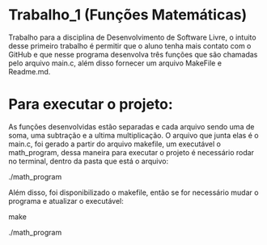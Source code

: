 # Trabalho_1 (Funções Matemáticas)
Trabalho para a disciplina de Desenvolvimento de Software Livre, 
o intuito desse primeiro trabalho é permitir que o aluno tenha
mais contato com o GitHub e que nesse programa desenvolva três funções
que são chamadas pelo arquivo main.c, além disso fornecer um arquivo
MakeFile e Readme.md.

# Para executar o projeto:

As funções desenvolvidas estão separadas e cada arquivo sendo uma de 
soma, uma subtração e a ultima multiplicação. O arquivo que junta elas é
o main.c, foi gerado a partir do arquivo makefile, um executável o math_program,
dessa maneira para executar o projeto é necessário rodar no terminal,
dentro da pasta que está o arquivo:

./math_program

Além disso, foi disponibilizado o makefile, então se for necessário mudar o programa
e atualizar o executável:

make 

./math_program
